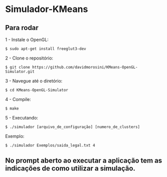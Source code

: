 # Simulador-KMeans

## Para rodar

1 - Instale o OpenGL:
```
$ sudo apt-get install freeglut3-dev
```

2 - Clone o repositório:
```
$ git clone https://github.com/davidmorosini/KMeans-OpenGL-Simulator.git
```

3 - Navegue até o diretório:
```
$ cd KMeans-OpenGL-Simulator
```

4 - Compile:
```
$ make
```

5 - Executando:
```
$ ./simulador [arquivo_de_configuração] [numero_de_clusters]
```
Exemplo:
```
$ ./simulador Exemplos/saida_legal.txt 4
```


## No prompt aberto ao executar a aplicação tem as indicações de como utilizar a simulação.
